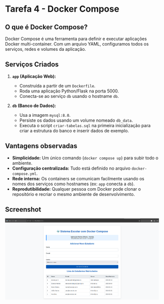 # Tarefa 4 - Docker Compose

## O que é Docker Compose?
Docker Compose é uma ferramenta para definir e executar aplicações Docker multi-container. Com um arquivo YAML, configuramos todos os serviços, redes e volumes da aplicação.

## Serviços Criados

1.  **`app` (Aplicação Web):**
	- Construída a partir de um `Dockerfile`.
	- Roda uma aplicação Python/Flask na porta 5000.
	- Conecta-se ao serviço `db` usando o hostname `db`.

2.  **`db` (Banco de Dados):**
	- Usa a imagem `mysql:8.0`.
	- Persiste os dados usando um volume nomeado `db_data`.
	- Executa o script `criar-tabelas.sql` na primeira inicialização para criar a estrutura do banco e inserir dados de exemplo.

## Vantagens observadas
- **Simplicidade:** Um único comando (`docker compose up`) para subir todo o ambiente.
- **Configuração centralizada:** Tudo está definido no arquivo `docker-compose.yml`.
- **Rede interna:** Os containers se comunicam facilmente usando os nomes dos serviços como hostnames (ex: `app` conecta a `db`).
- **Reprodutibilidade:** Qualquer pessoa com Docker pode clonar o repositório e recriar o mesmo ambiente de desenvolvimento.

## Screenshot
![Aplicação rodando com Docker Compose](screenshot-compose-app.png)
